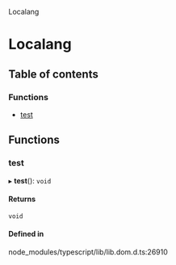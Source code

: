 Localang

# Localang

## Table of contents

### Functions

- [test](README.md#test)

## Functions

### test

▸ **test**(): `void`

#### Returns

`void`

#### Defined in

node_modules/typescript/lib/lib.dom.d.ts:26910
